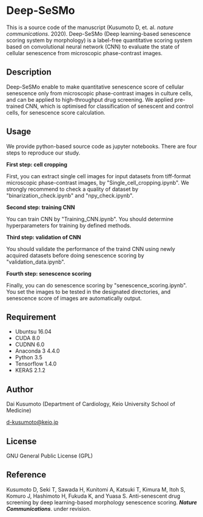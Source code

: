 # Deep-SeSMo

This is a source code of the manuscript (Kusumoto D, et. al. *nature communications*. 2020).
Deep-SeSMo (Deep learning-based senescence scoring system by morphology) is a label-free quantitative scoring system based on convolutional neural network (CNN) to evaluate the state of cellular senescence from microscopic phase-contrast images.

## Description

Deep-SeSMo enable to make quantitative senescence score of cellular senescence only from microscopic phase-contrast images in culture cells, and can be applied to high-throughput drug screening. We applied pre-trained CNN, which is optimised for classification of senescent and control cells, for senescence score calculation.

## Usage

We provide python-based source code as jupyter notebooks.
There are four steps to reproduce our study.



**First step: cell cropping**

First, you can extract single cell images for input datasets from tiff-format microscopic phase-contrast images, by "Single_cell_cropping.ipynb". We strongly recommend to check a quality of dataset by "binarization_check.ipynb" and "npy_check.ipynb". 

**Second step: training CNN**

You can train CNN by "Training_CNN.ipynb". You should determine hyperparameters for training by defined methods.

**Third step: validation of CNN**

You should validate the performance of the traind CNN using newly acquired datasets before doing senescence scoring  by "validation_data.ipynb". 

**Fourth step: senescence scoring**

Finally, you can do senescence scoring by "senescence_scoring.ipynb". You set the images to be tested in the designated directories, and senescence score of  images are automatically output.



## Requirement
- Ubuntsu 16.04
- CUDA 8.0
- CUDNN 6.0
- Anaconda 3 4.4.0
- Python 3.5
- Tensorflow 1.4.0
- KERAS 2.1.2



## Author

Dai Kusumoto (Department of Cardiology, Keio University School of Medicine)

d-kusumoto@keio.jp

## License
GNU General Public License (GPL)

## Reference
Kusumoto D, Seki T, Sawada H, Kunitomi A, Katsuki T, Kimura M, Itoh S, Komuro J, Hashimoto H, Fukuda K, and Yuasa S. Anti-senescent drug screening by deep learning-based morphology senescence scoring. ***Nature Communications***. under revision. 

